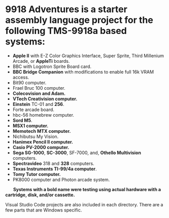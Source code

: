 # 9918 Adventures is a starter assembly language project for the following TMS-9918a based systems:
*  **Apple II** with E-Z Color Graphics Interface, Super Sprite, Third Millenium Arcade, or **AppleTi** boards.
*  BBC with Logotron Sprite Board card.
*  **BBC Bridge Companion** with modifications to enable full 16k VRAM access.
*  Bit90 computer.
*  Frael Bruc 100 computer.
*  **Colecovision and Adam.**
*  **VTech Creativision computer.**
*  **Einstein** TC-01 and **256**.
*  Forte arcade board.
*  hbc-56 homebrew computer.
*  **Sord M5**.
*  **MSX1 computer.**
*  **Memotech MTX computer.**
*  Nichibutsu My Vision.
*  **Hanimex Pencil II computer.**
*  **Casio PV-2000 computer.**
*  **Sega SG-1000**, **SC-3000**, SF-7000, and, **Othello Multivision** computers.
*  **Spectravideo** 318 and **328** computers.
*  **Texas Instruments TI-99/4a computer**.
*  **Tomy Tutor computer.**  
*  PK8000 computer and Photon arcade system.
  
&emsp;&ensp;&nbsp;**Systems with a bold name were testing using actual hardware with a cartridge, disk, and/or cassette.**

Visual Studio Code projects are also included in each directory. There are a few parts that are Windows specific.